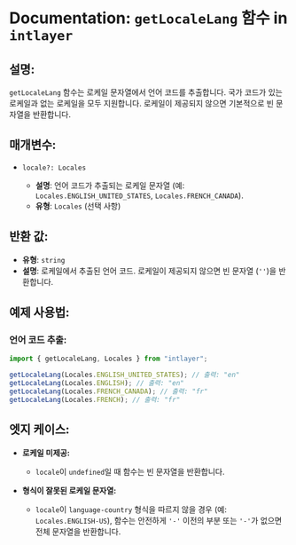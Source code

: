 # Documentation: `getLocaleLang` 함수 in `intlayer`

## 설명:

`getLocaleLang` 함수는 로케일 문자열에서 언어 코드를 추출합니다. 국가 코드가 있는 로케일과 없는 로케일을 모두 지원합니다. 로케일이 제공되지 않으면 기본적으로 빈 문자열을 반환합니다.

## 매개변수:

- `locale?: Locales`

  - **설명**: 언어 코드가 추출되는 로케일 문자열 (예: `Locales.ENGLISH_UNITED_STATES`, `Locales.FRENCH_CANADA`).
  - **유형**: `Locales` (선택 사항)

## 반환 값:

- **유형**: `string`
- **설명**: 로케일에서 추출된 언어 코드. 로케일이 제공되지 않으면 빈 문자열 (`''`)을 반환합니다.

## 예제 사용법:

### 언어 코드 추출:

```typescript
import { getLocaleLang, Locales } from "intlayer";

getLocaleLang(Locales.ENGLISH_UNITED_STATES); // 출력: "en"
getLocaleLang(Locales.ENGLISH); // 출력: "en"
getLocaleLang(Locales.FRENCH_CANADA); // 출력: "fr"
getLocaleLang(Locales.FRENCH); // 출력: "fr"
```

## 엣지 케이스:

- **로케일 미제공:**

  - `locale`이 `undefined`일 때 함수는 빈 문자열을 반환합니다.

- **형식이 잘못된 로케일 문자열:**
  - `locale`이 `language-country` 형식을 따르지 않을 경우 (예: `Locales.ENGLISH-US`), 함수는 안전하게 `'-'` 이전의 부분 또는 `'-'`가 없으면 전체 문자열을 반환합니다.
